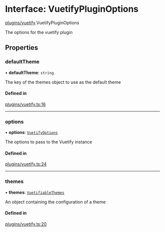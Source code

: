 # Interface: VuetifyPluginOptions

[plugins/vuetify](../modules/plugins_vuetify.md).VuetifyPluginOptions

The options for the vuetify plugin

## Properties

### <a id="defaulttheme" name="defaulttheme"></a> defaultTheme

• **defaultTheme**: `string`

The key of the themes object to use as the default theme

#### Defined in

[plugins/vuetify.ts:16](https://github.com/jakguru/vueprint/blob/cca61f2/plugins/vuetify.ts#L16)

___

### <a id="options" name="options"></a> options

• **options**: [`VuetifyOptions`]( https://vuetifyjs.com/en/features/global-configuration/#setup )

The options to pass to the Vuetify instance

#### Defined in

[plugins/vuetify.ts:24](https://github.com/jakguru/vueprint/blob/cca61f2/plugins/vuetify.ts#L24)

___

### <a id="themes" name="themes"></a> themes

• **themes**: [`VuetifiableThemes`](plugins_vuetify.VuetifiableThemes.md)

An object containing the configuration of a theme

#### Defined in

[plugins/vuetify.ts:20](https://github.com/jakguru/vueprint/blob/cca61f2/plugins/vuetify.ts#L20)
